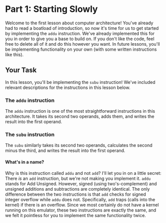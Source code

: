 # Part 1: Starting Slowly

Welcome to the first lesson about computer architecture! You've
already had to read a boatload of introduction, so now it's time for
us to get started by implementing the `addu` instruction. We've
already implemented this for you in order to give you a base to build
on. If you don't like the code, feel free to delete all of it and do
this however you want. In future lessons, you'll be implementing
functionality on your own (with some written instructions like this).

## Your Task

In this lesson, you'll be implementing the `subu` instruction! We've
included relevant descriptions for the instructions in this lesson below.

### The `addu` instruction

The `addu` instruction is one of the most straightforward instructions
in this architecture. It takes its second two operands, adds them, and
writes the result into the first operand.

### The `subu` instruction

The `subu` similarly takes its second two operands, calculates the second 
minus the third, and writes the result into the first operand.

#### What's in a name?

Why is this instruction called `addu` and not `add`? I'll let you in
on a little secret: There *is* an `add` instruction, but we're not
making you implement it. `addu` stands for Add Unsigned. However,
signed (using two's-complement) and unsigned additions and
subtractions are completely identical. The only difference between the
two instructions is that `add` checks for signed integer overflow
while `addu` does not. Specifically, `add` traps (calls into the
kernel) if there is an overflow. Since we most certainly do not have a
kernel running on this emulator, these two instructions are exactly
the same, and we felt it pointless for you to implement the same
functionality twice.


<!--
Assumptions:

- The student already knows how assembly instructions are formatted
- The student already knows what signed unsigned numbers are (we
  might have to explain prior to this part, however)
- The student understands overflow? Perhaps this will require explanation.
-->
